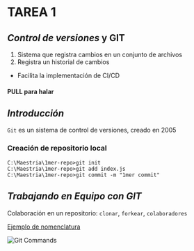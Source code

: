  # TAREA 1

## *Control de versiones* y **GIT**
1. Sistema que registra cambios en un conjunto de archivos
2. Registra un historial de cambios
* Facilita la implementación de CI/CD
#### PULL para halar
## *Introducción* 
`Git` es un sistema de control de versiones, creado en 2005
### Creación de repositorio local
```
C:\Maestria\1mer-repo>git init
C:\Maestria\1mer-repo>git add index.js
C:\Maestria\1mer-repo>git commit -m "1mer commit"
```
## *Trabajando en Equipo con GIT*
Colaboración en un repositorio: `clonar`, `forkear`, `colaboradores`

[Ejemplo de nomenclatura](https://github.com/fabricioflores/controlador-versiones-git "GitHub docente")

![Git Commands](https://res.cloudinary.com/practicaldev/image/fetch/s--AS0ya8UC--/c_imagga_scale,f_auto,fl_progressive,h_420,q_auto,w_1000/https://dev-to-uploads.s3.amazonaws.com/i/rixan4h4z8y94eq89som.png "Git")